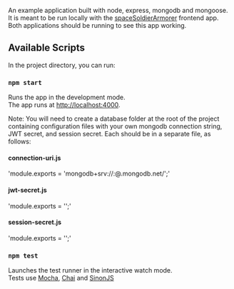 An example application built with node, express, mongodb and mongoose. It is meant to be run locally with the [spaceSoldierArmorer](https://github.com/jDman/spaceSoldierArmorer) frontend app. Both applications should be running to see this app working.

## Available Scripts

In the project directory, you can run:

### `npm start`

Runs the app in the development mode.<br />
The app runs at [http://localhost:4000](http://localhost:4000).

Note: You will need to create a database folder at the root of the project containing configuration files with your own mongodb connection string, JWT secret, and session secret. Each should be in a separate file, as follows:

#### connection-uri.js

'module.exports = 'mongodb+srv://<username>:<password>@<cluster>.mongodb.net/<databaseName>';'

#### jwt-secret.js

'module.exports = '<yourSecretString>';'

#### session-secret.js

'module.exports = '<yourSecretString>';'

### `npm test`

Launches the test runner in the interactive watch mode.<br />
Tests use [Mocha](https://mochajs.org/), [Chai](https://www.chaijs.com/) and [SinonJS](https://sinonjs.org/)
